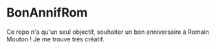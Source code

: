 # BonAnnifRom
Ce repo n'a qu'un seul objectif, souhaiter un bon anniversaire à Romain Mouton ! Je me trouve très créatif.
